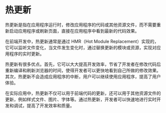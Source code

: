 # 热更新

热更新是指在应用程序运行时，修改应用程序的代码或其他资源文件，而不需要重新启动应用程序或刷新页面，直接在应用程序中看到最新的代码效果。

在前端开发中，热更新通常是通过 HMR（Hot Module Replacement）实现的，它可以监听文件变化，当文件发生变化时，通过替换更新的模块或资源，实现对应用程序的实时更新。

热更新有很多优点。首先，它可以大大提高开发效率，节省了开发者在修改代码后重新编译和刷新浏览器的时间，使得开发者可以更快地看到自己所做的修改效果。其次，热更新不会造成应用程序的中断，用户可以继续使用应用程序，提高了用户体验。

在实际应用中，热更新不仅可以用于前端代码的更新，还可以用于其他资源文件的更新，例如样式文件、图片、字体等。通过热更新，开发者可以快速地进行实时开发和调试，提高了开发效率和质量。

